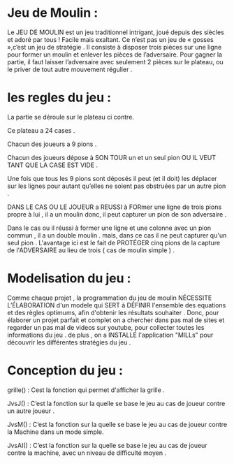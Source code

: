 
# Jeu de Moulin :
Le JEU DE MOULIN est un jeu traditionnel intrigant, joué depuis des siècles et adoré par tous ! Facile mais exaltant. Ce n’est pas un jeu de « gosses »,c’est un jeu de stratégie . Il consiste à disposer trois pièces sur une ligne pour former un moulin et enlever les pièces de l’adversaire. Pour gagner la partie, il faut laisser l’adversaire avec seulement 2 pièces sur le plateau, ou le priver de tout autre mouvement régulier .

# les regles du jeu :
La partie se déroule sur le plateau ci contre.

Ce plateau a 24 cases .

Chacun des joueurs a 9 pions .

Chacun des joueurs dépose à SON TOUR un et un seul pion OU IL VEUT TANT QUE LA CASE EST VIDE .

Une fois que tous les 9 pions sont déposés il peut (et il doit) les déplacer sur les lignes pour autant qu’elles ne soient pas obstruées par un autre pion .

DANS LE CAS OU LE JOUEUR a REUSSI à FORmer une ligne de trois pions propre à lui , il a un moulin donc, il peut capturer un pion de son adversaire .

Dans le cas ou il réussi à former une ligne et une colonne avec un pion commun , il a un double moulin . mais, dans ce cas il ne peut capturer qu'un seul pion . L'avantage ici est le fait de PROTÉGER cinq pions de la capture de l'ADVERSAIRE au lieu de trois ( cas de moulin simple ) .

# Modelisation du jeu :
Comme chaque projet , la programmation du jeu de moulin NÉCESSITE L’ÉLABORATION d'un modele qui SERT à DÉFINIR l'ensemble des equations et des règles optimums, afin d'obtenir les résultats souhaiter . Donc, pour élaborer un projet parfait et complet on a chercher dans pas mal de sites et regarder un pas mal de videos sur youtube, pour collecter toutes les informations du jeu . de plus , on a INSTALLÉ l'application "MILLs" pour découvrir les différentes stratégies du jeu .

# Conception du jeu :
grille() : Cest la fonction qui permet d'afficher la grille .

JvsJ() : C’est la fonction sur la quelle se base le jeu au cas de joueur contre un autre joueur .

JvsM() : C’est la fonction sur la quelle se base le jeu au cas de joueur contre la Machine dans un mode simple.

JvsAI() : C’est la fonction sur la quelle se base le jeu au cas de joueur contre la machine, avec un niveau de difficulté moyen .
